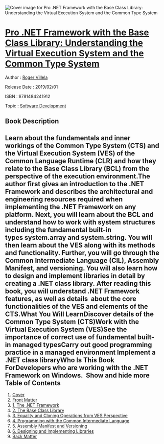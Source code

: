 ![Cover image for Pro .NET Framework with the Base Class Library: Understanding the Virtual Execution System and the Common Type System](https://imgdetail.ebookreading.net/cover/cover/20200215/EB9781484241912.jpg)

[Pro .NET Framework with the Base Class Library: Understanding the Virtual Execution System and the Common Type System](https://ebookreading.net/view/book/Pro+.NET+Framework+with+the+Base+Class+Library%3A+Understanding+the+Virtual+Execution+System+and+the+Common+Type+System-EB9781484241912_1.html "Pro .NET Framework with the Base Class Library: Understanding the Virtual Execution System and the Common Type System")
====================================================================================================================

Author : [Roger Villela](https://ebookreading.net/search/author/Roger+Villela)

Release Date : 2019/02/01

ISBN : 9781484241912

Topic : [Software Development](https://ebookreading.net/search/category/software-development)

Book Description
-----------------

 Learn about the fundamentals and inner workings of the Common Type System (CTS) and the Virtual Execution System (VES) of the Common Language Runtime (CLR) and how they relate to the Base Class Library (BCL) from the perspective of the execution environment.The author first gives an introduction to the .NET Framework and describes the architectural and engineering resources required when implementing the .NET Framework on any platform. Next, you will learn about the BCL and understand how to work with system structures including the fundamental built-in types system.array and system.string. You will then learn about the VES along with its methods and functionality. Further, you will go through the Common Intermediate Language (CIL), Assembly Manifest, and versioning. You will also learn how to design and implement libraries in detail by creating a .NET class library. After reading this book, you will understand .NET Framework features, as well as details  about the core functionalities of the VES and elements of the CTS.What You Will LearnDiscover details of the Common Type System (CTS)Work with the Virtual Execution System (VES)See the importance of correct use of fundamental built-in managed typesCarry out good programming practice in a managed environment Implement a .NET class libraryWho Is This Book ForDevelopers who are working with the .NET Framework on Windows.         Show and hide more                
Table of Contents
-----------------

1. [Cover](https://ebookreading.net/view/book/Pro+.NET+Framework+with+the+Base+Class+Library%3A+Understanding+the+Virtual+Execution+System+and+the+Common+Type+System-EB9781484241912_1.html)
1. [Front Matter](https://ebookreading.net/view/book/Pro+.NET+Framework+with+the+Base+Class+Library%3A+Understanding+the+Virtual+Execution+System+and+the+Common+Type+System-EB9781484241912_2.html)
1. [1. The .NET Framework](https://ebookreading.net/view/book/Pro+.NET+Framework+with+the+Base+Class+Library%3A+Understanding+the+Virtual+Execution+System+and+the+Common+Type+System-EB9781484241912_3.html)
1. [2. The Base Class Library](https://ebookreading.net/view/book/Pro+.NET+Framework+with+the+Base+Class+Library%3A+Understanding+the+Virtual+Execution+System+and+the+Common+Type+System-EB9781484241912_4.html)
1. [3. Equality and Cloning Operations from VES Perspective](https://ebookreading.net/view/book/Pro+.NET+Framework+with+the+Base+Class+Library%3A+Understanding+the+Virtual+Execution+System+and+the+Common+Type+System-EB9781484241912_5.html)
1. [4. Programming with the Common Intermediate Language](https://ebookreading.net/view/book/Pro+.NET+Framework+with+the+Base+Class+Library%3A+Understanding+the+Virtual+Execution+System+and+the+Common+Type+System-EB9781484241912_6.html)
1. [5. Assembly Manifest and Versioning](https://ebookreading.net/view/book/Pro+.NET+Framework+with+the+Base+Class+Library%3A+Understanding+the+Virtual+Execution+System+and+the+Common+Type+System-EB9781484241912_7.html)
1. [6. Designing and Implementing Libraries](https://ebookreading.net/view/book/Pro+.NET+Framework+with+the+Base+Class+Library%3A+Understanding+the+Virtual+Execution+System+and+the+Common+Type+System-EB9781484241912_8.html)
1. [Back Matter](https://ebookreading.net/view/book/Pro+.NET+Framework+with+the+Base+Class+Library%3A+Understanding+the+Virtual+Execution+System+and+the+Common+Type+System-EB9781484241912_9.html)
